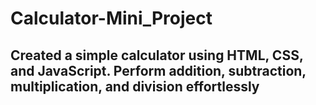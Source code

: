 # Calculator-Mini_Project

## Created a simple calculator using HTML, CSS, and JavaScript. Perform addition, subtraction, multiplication, and division effortlessly
